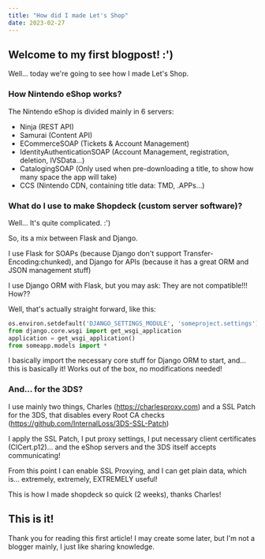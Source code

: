 ```yaml
---
title: "How did I made Let's Shop"
date: 2023-02-27
---
```


## Welcome to my first blogpost! :')

Well... today we're going to see how I made Let's Shop.

### How Nintendo eShop works?

The Nintendo eShop is divided mainly in 6 servers: 
- Ninja (REST API)
- Samurai (Content API)
- ECommerceSOAP (Tickets & Account Management)
- IdentityAuthenticationSOAP (Account Management, registration, deletion, IVSData...)
- CatalogingSOAP (Only used when pre-downloading a title, to show how many space the app will take)
- CCS (Nintendo CDN, containing title data: TMD, .APPs...)

### What do I use to make Shopdeck (custom server software)?

Well... It's quite complicated. :')

So, its a mix between Flask and Django.

I use Flask for SOAPs (because Django don't support Transfer-Encoding:chunked), and Django for APIs (because it has a great ORM and JSON management stuff)

I use Django ORM with Flask, but you may ask: They are not compatible!!! How??

Well, that's actually straight forward, like this:
```python
os.environ.setdefault('DJANGO_SETTINGS_MODULE', 'someproject.settings')
from django.core.wsgi import get_wsgi_application
application = get_wsgi_application()
from someapp.models import *
```

I basically import the necessary core stuff for Django ORM to start, and... this is basically it! Works out of the box, no modifications needed!

### And... for the 3DS?

I use mainly two things, Charles (https://charlesproxy.com) and a SSL Patch for the 3DS, that disables every Root CA checks (https://github.com/InternalLoss/3DS-SSL-Patch)

I apply the SSL Patch, I put proxy settings, I put necessary client certificates (ClCert.p12)... and the eShop servers and the 3DS itself accepts communicating!

From this point I can enable SSL Proxying, and I can get plain data, which is... extremely, extremely, EXTREMELY useful!

This is how I made shopdeck so quick (2 weeks), thanks Charles!

## This is it!

Thank you for reading this first article! I may create some later, but I'm not a blogger mainly, I just like sharing knowledge.
